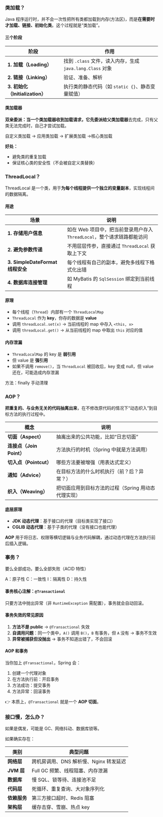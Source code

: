 ### 类加载？

Java 程序运行时，并不会一次性把所有类都加载到内存(方法区)，而是**在需要时才加载、链接、初始化类**。这个过程就是“类加载”。

#### 三个阶段

| 阶段                            | 作用                                                      |
| ------------------------------- | --------------------------------------------------------- |
| **1. 加载（Loading）**          | 找到 `.class` 文件，读入内存，生成 `java.lang.Class` 对象 |
| **2. 链接（Linking）**          | 验证、准备、解析                                          |
| **3. 初始化（Initialization）** | 执行类的静态代码（如 `static {}`、静态变量赋值）          |

#### 类加载器

 **双亲委派：**当一个类加载器收到加载请求，它**先委派给父类加载器**去完成，只有父类无法完成时，自己才尝试加载。

自定义类加载 -> 应用类加载 -> 扩展类加载 ->核心类加载

**好处：**

- 避免类的重复加载
- 保证核心类的安全性（不会被自定义类替换）



### ThreadLocal？

ThreadLocal 是一个类，用于**为每个线程提供一个独立的变量副本**，实现线程间的数据隔离。

#### 用途

| 场景                             | 说明                                                         |
| -------------------------------- | ------------------------------------------------------------ |
| **1. 存储用户信息**              | 如在 Web 项目中，把当前登录用户存入 `ThreadLocal`，整个请求链路都能访问 |
| **2. 避免参数传递**              | 不用层层传参，直接通过 `ThreadLocal` 获取上下文              |
| **3. SimpleDateFormat 线程安全** | 每个线程有自己的副本，避免多线程下格式化出错                 |
| **4. 数据库连接管理**            | 如 MyBatis 的 `SqlSession` 绑定到当前线程                    |

#### 原理

- 每个线程（`Thread`）内部有一个 `ThreadLocalMap`
- `ThreadLocal` 作为 **key**，你存的数据是 **value**
- 调用 `threadLocal.set(x)` → 当前线程的 map 中存入 `<this, x>`
- 调用 `threadLocal.get()` → 从当前线程的 map 中取出 `this` 对应的值

#### 内存泄漏

- `ThreadLocalMap` 的 key 是 **弱引用**
- 但 value 是 **强引用**
- 如果不调用 `remove()`，当 `ThreadLocal` 被回收后，key 变成 null，但 value 还在，可能造成内存泄漏

方法：finally 手动清理



### AOP？

**把重复的、与业务无关的代码抽离出来**，在不修改原代码的情况下“动态织入”到目标方法的执行过程中。

| 概念                     | 说明                                                |
| ------------------------ | --------------------------------------------------- |
| **切面（Aspect）**       | 抽离出来的公共功能，比如“日志切面”                  |
| **连接点（Join Point）** | 方法执行的时机（Spring 中就是方法调用）             |
| **切入点（Pointcut）**   | 哪些方法要被增强（用表达式定义）                    |
| **通知（Advice）**       | 在目标方法的什么时机执行（前？后？异常？）          |
| **织入（Weaving）**      | 把切面应用到目标方法的过程（Spring 用动态代理实现） |

#### 底层原理

- **JDK 动态代理**：基于接口的代理（目标类实现了接口）
- **CGLIB 动态代理**：基于子类的代理（没有接口也能代理）

**AOP** 用于将日志、权限等横切逻辑与业务代码解耦，通过动态代理在方法执行前后插入逻辑。



### 事务？

要么全部成功，要么全部失败（ACID 特性）

A：原子性        C：一致性        I：隔离性        D：持久性

#### 事务核心注解：`@Transactional`

只要方法中抛出异常（非 `RuntimeException` 需配置），事务就会自动回滚。

#### 事务失效的常见原因

1. **方法不是 public** → `@Transactional` 失效
2. **自调用问题**：同一个类中，`A()` 调用 `B()`，`B` 有事务，但 `A` 没有 → 事务不生效
3. **异常被捕获但没抛出** → 事务不知道出错了，不会回滚

#### AOP 和事务

当你加上 `@Transactional`，Spring 会：

1. 创建一个代理对象
2. 在方法执行前：开启事务
3. 方法成功：提交事务
4. 方法异常：回滚事务

👉 本质上，`@Transactional` 就是一个 **AOP 切面**。



### 接口慢，怎么办？

如果是偶发，可能是 GC、网络抖动、数据库锁等。

如果确实存在：

| 类别         | 典型问题                               |
| ------------ | -------------------------------------- |
| **网络层**   | 跨机房调用、DNS 解析慢、Nginx 转发延迟 |
| **JVM 层**   | Full GC 频繁、线程阻塞、内存泄漏       |
| **数据库**   | 慢 SQL、锁等待、连接池不足             |
| **代码层**   | 死循环、重复查询、大对象序列化         |
| **依赖服务** | 第三方接口超时、Redis 阻塞             |
| **架构层**   | 缓存击穿、雪崩、热点 key               |






















